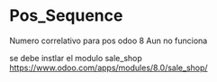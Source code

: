 # Pos_Sequence
Numero correlativo para pos odoo 8
Aun no funciona

se debe instlar el modulo sale_shop
https://www.odoo.com/apps/modules/8.0/sale_shop/
